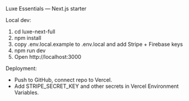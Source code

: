 ﻿Luxe Essentials — Next.js starter

Local dev:
1. cd luxe-next-full
2. npm install
3. copy .env.local.example to .env.local and add Stripe + Firebase keys
4. npm run dev
5. Open http://localhost:3000

Deployment:
- Push to GitHub, connect repo to Vercel.
- Add STRIPE_SECRET_KEY and other secrets in Vercel Environment Variables.